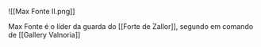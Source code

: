 
![[Max Fonte II.png]]


Max Fonte é o líder da guarda do [[Forte de Zallor]], segundo em comando de [[Gallery  Valnoria]]